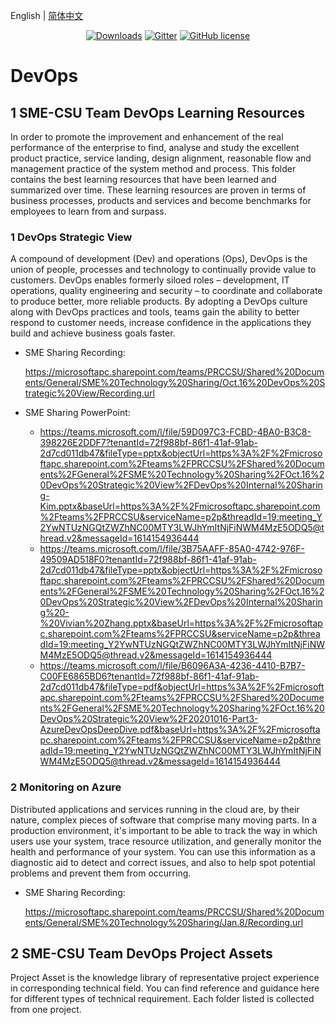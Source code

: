 English | [简体中文](./README_zh-CN.md)

<p align="center">
  <a href="https://github.com/sme-csu"><img src="https://badgen.net/badge/downloads/0/green?icon=github" alt="Downloads"></a>
  <a href="https://gitter.im/SME-CSU-Team/community?utm_source=badge&utm_medium=badge&utm_campaign=pr-badge"><img src="https://badges.gitter.im/SME-CSU-Team/community.svg" alt="Gitter" /></a>
  <a href="/LICENSE"><img src="https://img.shields.io/badge/license-MIT-blue.svg" alt="GitHub license" /></a>


# DevOps

## 1 SME-CSU Team DevOps Learning Resources

In order to promote the improvement and enhancement of the real performance of the enterprise to find, analyse and study the excellent product practice, service landing, design alignment, reasonable flow and management practice of the system method and process. This folder contains the best learning resources that have been learned and summarized over time. These learning resources are proven in terms of business processes, products and services and become benchmarks for employees to learn from and surpass.

### 1 DevOps Strategic View

A compound of development (Dev) and operations (Ops), DevOps is the union of people, processes and technology to continually provide value to customers. DevOps enables formerly siloed roles – development, IT operations, quality engineering and security – to coordinate and collaborate to produce better, more reliable products. By adopting a DevOps culture along with DevOps practices and tools, teams gain the ability to better respond to customer needs, increase confidence in the applications they build and achieve business goals faster.

- SME Sharing Recording: 

  https://microsoftapc.sharepoint.com/teams/PRCCSU/Shared%20Documents/General/SME%20Technology%20Sharing/Oct.16%20DevOps%20Strategic%20View/Recording.url

- SME Sharing PowerPoint:

  - https://teams.microsoft.com/l/file/59D097C3-FCBD-4BA0-B3C8-398226E2DDF7?tenantId=72f988bf-86f1-41af-91ab-2d7cd011db47&fileType=pptx&objectUrl=https%3A%2F%2Fmicrosoftapc.sharepoint.com%2Fteams%2FPRCCSU%2FShared%20Documents%2FGeneral%2FSME%20Technology%20Sharing%2FOct.16%20DevOps%20Strategic%20View%2FDevOps%20Internal%20Sharing-Kim.pptx&baseUrl=https%3A%2F%2Fmicrosoftapc.sharepoint.com%2Fteams%2FPRCCSU&serviceName=p2p&threadId=19:meeting_Y2YwNTUzNGQtZWZhNC00MTY3LWJhYmItNjFiNWM4MzE5ODQ5@thread.v2&messageId=1614154936444
  - https://teams.microsoft.com/l/file/3B75AAFF-85A0-4742-976F-49509AD518F0?tenantId=72f988bf-86f1-41af-91ab-2d7cd011db47&fileType=pptx&objectUrl=https%3A%2F%2Fmicrosoftapc.sharepoint.com%2Fteams%2FPRCCSU%2FShared%20Documents%2FGeneral%2FSME%20Technology%20Sharing%2FOct.16%20DevOps%20Strategic%20View%2FDevOps%20Internal%20Sharing%20-%20Vivian%20Zhang.pptx&baseUrl=https%3A%2F%2Fmicrosoftapc.sharepoint.com%2Fteams%2FPRCCSU&serviceName=p2p&threadId=19:meeting_Y2YwNTUzNGQtZWZhNC00MTY3LWJhYmItNjFiNWM4MzE5ODQ5@thread.v2&messageId=1614154936444
  - https://teams.microsoft.com/l/file/B6096A3A-4236-4410-B7B7-C00FE6865BD6?tenantId=72f988bf-86f1-41af-91ab-2d7cd011db47&fileType=pdf&objectUrl=https%3A%2F%2Fmicrosoftapc.sharepoint.com%2Fteams%2FPRCCSU%2FShared%20Documents%2FGeneral%2FSME%20Technology%20Sharing%2FOct.16%20DevOps%20Strategic%20View%2F20201016-Part3-AzureDevOpsDeepDive.pdf&baseUrl=https%3A%2F%2Fmicrosoftapc.sharepoint.com%2Fteams%2FPRCCSU&serviceName=p2p&threadId=19:meeting_Y2YwNTUzNGQtZWZhNC00MTY3LWJhYmItNjFiNWM4MzE5ODQ5@thread.v2&messageId=1614154936444 

### 2 Monitoring on Azure

Distributed applications and services running in the cloud are, by their nature, complex pieces of software that comprise many moving parts. In a production environment, it's important to be able to track the way in which users use your system, trace resource utilization, and generally monitor the health and performance of your system. You can use this information as a diagnostic aid to detect and correct issues, and also to help spot potential problems and prevent them from occurring.

- SME Sharing Recording: 

  https://microsoftapc.sharepoint.com/teams/PRCCSU/Shared%20Documents/General/SME%20Technology%20Sharing/Jan.8/Recording.url

## 2 SME-CSU Team DevOps Project Assets

Project Asset is the knowledge library of representative project experience in corresponding technical field. You can find reference and guidance here for different types of technical requirement. Each folder listed is collected from one project.